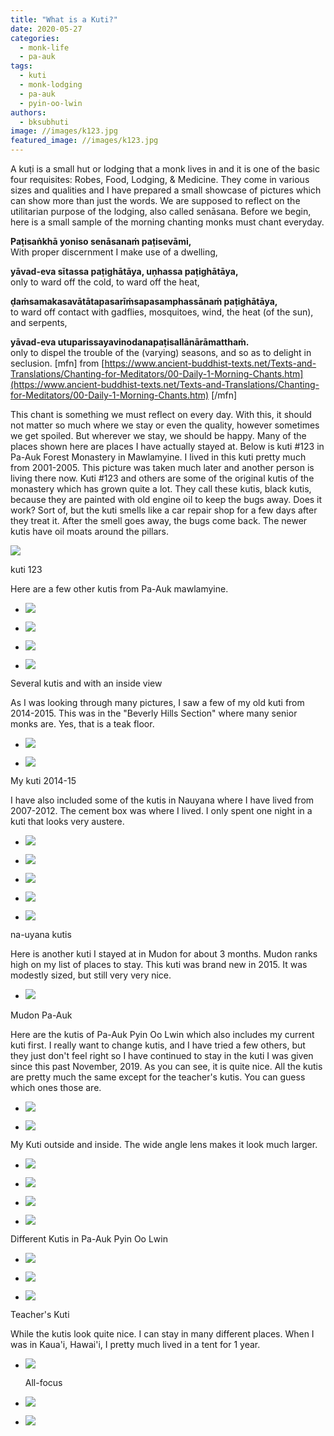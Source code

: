 ```yaml
---
title: "What is a Kuti?"
date: 2020-05-27
categories: 
  - monk-life
  - pa-auk
tags: 
  - kuti
  - monk-lodging
  - pa-auk
  - pyin-oo-lwin
authors: 
  - bksubhuti
image: //images/k123.jpg
featured_image: //images/k123.jpg
---
```


A kuṭi is a small hut or lodging that a monk lives in and it is one of the basic four requisites: Robes, Food, Lodging, & Medicine. They come in various sizes and qualities and I have prepared a small showcase of pictures which can show more than just the words. We are supposed to reflect on the utilitarian purpose of the lodging, also called senāsana. Before we begin, here is a small sample of the morning chanting monks must chant everyday.

**Paṭisaṅkhā yoniso senāsanaṁ paṭisevāmi,**  
With proper discernment I make use of a dwelling,

**yāvad-eva sītassa paṭighātāya, uṇhassa paṭighātāya,**  
only to ward off the cold, to ward off the heat,

**ḍaṁsamakasavātātapasarīṁsapasamphassānaṁ paṭighātāya,**  
to ward off contact with gadflies, mosquitoes, wind, the heat (of the sun), and serpents,

**yāvad-eva utuparissayavinodanapaṭisallānārāmatthaṁ.**  
only to dispel the trouble of the (varying) seasons, and so as to delight in seclusion. \[mfn\] from [https://www.ancient-buddhist-texts.net/Texts-and-Translations/Chanting-for-Meditators/00-Daily-1-Morning-Chants.htm](https://www.ancient-buddhist-texts.net/Texts-and-Translations/Chanting-for-Meditators/00-Daily-1-Morning-Chants.htm) \[/mfn\]

This chant is something we must reflect on every day. With this, it should not matter so much where we stay or even the quality, however sometimes we get spoiled. But wherever we stay, we should be happy. Many of the places shown here are places I have actually stayed at. Below is kuti #123 in Pa-Auk Forest Monastery in Mawlamyine. I lived in this kuti pretty much from 2001-2005. This picture was taken much later and another person is living there now. Kuti #123 and others are some of the original kutis of the monastery which has grown quite a lot. They call these kutis, black kutis, because they are painted with old engine oil to keep the bugs away. Does it work? Sort of, but the kuti smells like a car repair shop for a few days after they treat it. After the smell goes away, the bugs come back. The newer kutis have oil moats around the pillars.

![](/images/k123.jpg)

kuti 123

Here are a few other kutis from Pa-Auk mawlamyine.

- ![](/images/mawlamyinekuti2outside.jpg)
    
- ![](/images/mawlamyinekuti3.jpg)
    
- ![](/images/small-kuti-mawlamyine.jpg)
    
- ![](/images/mawlamyinekuti.jpg)
    

Several kutis and with an inside view

As I was looking through many pictures, I saw a few of my old kuti from 2014-2015. This was in the "Beverly Hills Section" where many senior monks are. Yes, that is a teak floor.

- ![](/images/mawlamyineoldkuti.jpg)
    
- ![](/images/memawlaminekuti.jpg)
    

My kuti 2014-15

I have also included some of the kutis in Nauyana where I have lived from 2007-2012. The cement box was where I lived. I only spent one night in a kuti that looks very austere.

- ![](/images/Big-Kuti.jpg)
    
- ![](/images/cavenauyana.jpg)
    
- ![](/images/nauyanakuti.jpg)
    
- ![](/images/nauyanakuti2.jpg)
    
- ![](/images/claykuti2.jpg)
    

na-uyana kutis

Here is another kuti I stayed at in Mudon for about 3 months. Mudon ranks high on my list of places to stay. This kuti was brand new in 2015. It was modestly sized, but still very very nice.

- ![](/images/MudonKuti2-rotated.jpg)
    

Mudon Pa-Auk

Here are the kutis of Pa-Auk Pyin Oo Lwin which also includes my current kuti first. I really want to change kutis, and I have tried a few others, but they just don't feel right so I have continued to stay in the kuti I was given since this past November, 2019. As you can see, it is quite nice. All the kutis are pretty much the same except for the teacher's kutis. You can guess which ones those are.

- ![](/images/MyKuti-POL.jpg)
    
- ![](/images/mykuti-POL-1.jpg)
    

My Kuti outside and inside. The wide angle lens makes it look much larger.

- ![](/images/POLskyview.jpg)
    
- ![](/images/manykutipol.jpg)
    
- ![](/images/kutiroad-pol.jpg)
    
- ![](/images/kutiroad-pol2.jpg)
    

Different Kutis in Pa-Auk Pyin Oo Lwin

- ![](/images/ukbvmsakuti2.jpg)
    
- ![](/images/ukmvmsakuti3.jpg)
    
- ![](/images/ukbvmsakuti-rotated.jpg)
    

Teacher's Kuti

While the kutis look quite nice. I can stay in many different places. When I was in Kaua'i, Hawai'i, I pretty much lived in a tent for 1 year.

- ![](/images/kilauea-tent-1024x768.jpg)
    
    All-focus
    
- ![](/images/aninitent2-768x1024.jpg)
    
- ![](/images/AniniTent-576x1024.jpg)